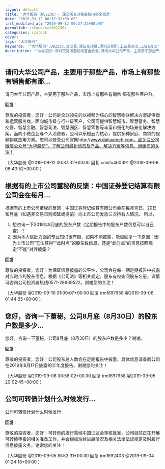 ```yaml
---
layout: default
title: '大华股份（002236）- 深交所互动易董秘问答全收录'
date: "2019-09-12 00:37:32+00:00"
last_modified_at: "2019-09-12 00:37:32+00:00"
permalink: /stock/sz/002236/
categories: szstock
cover: 
tags: "大华股份"
keywords: '"大华股份",002236,互动易,深证互动易,深圳交易所,上证易互动,上证e互动'
description: '"大华股份-深圳交易所董秘问答全收录,请问大华公司产品，主要用于那些产品，市场上有那些有销售 都有那些客户群。"'
---
```


## 请问大华公司产品，主要用于那些产品，市场上有那些有销售都有那...

请问大华公司产品，主要用于那些产品，市场上有那些有销售 都有那些客户群。

**回复**：

尊敬的投资者，您好！公司是全球领先的以视频为核心的智慧物联解决方案提供商和运营服务商，面向城市级与行业级客户，公司可提供智慧城市、智慧警务、智慧交管、智慧金融、智慧司法、智慧园区、智慧零售等丰富和细化的场景化解决方案，面向小微企业与个人消费者，公司以乐橙云为核心，提供多种家庭、商铺的视频物联应用方案。您可以登录公司官网http://www.dahuatech.com，或关注公司微信公众号“大华股份”，了解公司最新动态及产品、解决方案等信息。谢谢您的关注！ 

（大华股份  @2019-09-12 00:37:32+00:00 回复 cninfo460391  @2019-09-09 06:43:52+00:00 ）

## 根据有的上市公司董秘的反馈：中国证券登记结算有限公司会在每月...

根据有的上市公司董秘的反馈：中国证券登记结算有限公司会在每月10日、20日和月底（如遇非交易日则顺延或提前）向上市公司发放三次持有人情况。
所以，
1. 想咨询一下2019年8月底的股东户数（定期报告中的股东户数信息可以自己查）？
2. 因为本人信批方面的专业知识很有限，如果不能披露，能否回复一下原因：因为上市公司“无法获得”“此时点”的股东数信息，还是“此时点“的信息按照规定“不能”对外披露？

**回复**：

尊敬的投资者，您好！为保证信息披露的公平性，公司会在每一期定期报告中披露对应时点的股东信息。根据《公司法》等相关规定，股东有权查阅股东名册，详情可咨询公司投资者热线0571-28939522。谢谢您的关注！ 

（大华股份  @2019-09-10 01:09:07+00:00 回复 irm1697958  @2019-09-06 01:44:35+00:00 ）

## 您好，咨询一下董秘，公司8月底（8月30日）的股东户数是多少...

您好，咨询一下董秘，公司8月底（8月30日）的股东户数是多少？谢谢。

**回复**：

尊敬的投资者，您好！公司股东总人数会在定期报告中披露，具体信息请查阅公司在2019年8月17日披露的半年度报告。谢谢您的关注！ 

（大华股份  @2019-09-06 00:58:02+00:00 回复 irm1697958  @2019-09-05 20:02:45+00:00 ）

## 公司可转债计划什么时候发行...

公司可转债计划什么时候发行

**回复**：

尊敬的投资者，您好！可转债的发行需经中国证监会审核批准，公司目前正在开展可转债申报的相关准备工作，并会根据后续进展情况及相关法律法规规定及时履行信息披露义务。谢谢您的关注！ 

（大华股份  @2019-09-05 16:52:31+00:00 回复 irm1692403  @2019-09-04 01:24:18+00:00 ）

